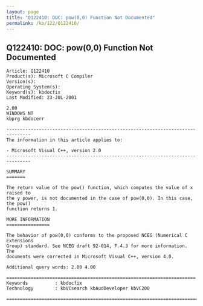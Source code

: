 ```yaml
---
layout: page
title: "Q122410: DOC: pow(0,0) Function Not Documented"
permalink: /kb/122/Q122410/
---
```


## Q122410: DOC: pow(0,0) Function Not Documented

	Article: Q122410
	Product(s): Microsoft C Compiler
	Version(s): 
	Operating System(s): 
	Keyword(s): kbdocfix
	Last Modified: 23-JUL-2001
	
	2.00
	WINDOWS NT
	kbprg kbdocerr
	
	-------------------------------------------------------------------------------
	The information in this article applies to:
	
	- Microsoft Visual C++, version 2.0 
	-------------------------------------------------------------------------------
	
	SUMMARY
	=======
	
	The return value of the pow() function, which computes the value of x raised to
	the y power, is not documented in the case of pow(0,0). In this case, the pow()
	function returns 1.
	
	MORE INFORMATION
	================
	
	The behavior of pow(0,0) conforms to the proposed NCEG (Numerical C Extensions
	Group) standard. See NCEG draft 92-014, F.4.3 for more information. The
	documents were corrected in Microsoft Visual C++, version 4.0.
	
	Additional query words: 2.00 4.00
	
	======================================================================
	Keywords          : kbdocfix 
	Technology        : kbVCsearch kbAudDeveloper kbVC200
	
	=============================================================================
	
